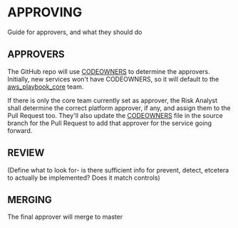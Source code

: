 # APPROVING
Guide for approvers, and what they should do

## APPROVERS
The GitHub repo will use [CODEOWNERS](/CODEOWNERS) to determine the approvers. Initially, new services won't have CODEOWNERS, so it will default to the [aws_playbook_core](https://github.com/orgs/open-itg/teams/aws_playbook_core) team.

If there is only the core team currently set as approver, the Risk Analyst shall determine the correct platform approver, if any, and assign them to the Pull Request too. They'll also update the [CODEOWNERS](/CODEOWNERS) file in the source branch for the Pull Request to add that approver for the service going forward.

## REVIEW
(Define what to look for- is there sufficient info for prevent, detect, etcetera to actually be implemented? Does it match controls)

## MERGING
The final approver will merge to master